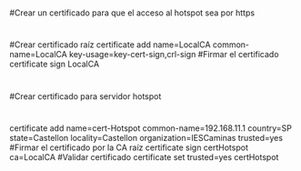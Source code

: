 #
#Crear un certificado para que el acceso al hotspot sea por https
#

#Crear certificado raíz
certificate add name=LocalCA common-name=LocalCA key-usage=key-cert-sign,crl-sign
#Firmar el certificado
certificate sign LocalCA

#
#Crear certificado para servidor hotspot
#
certificate add name=cert-Hotspot common-name=192.168.11.1 country=SP state=Castellon locality=Castellon organization=IESCaminas trusted=yes
#Firmar el certificado por la CA raíz
certificate sign certHotspot ca=LocalCA 
#Validar certificado
certificate set trusted=yes certHotspot
